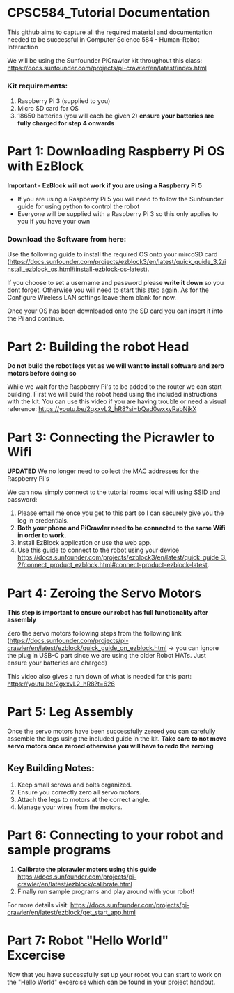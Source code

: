 # CPSC584_Tutorial Documentation

This github aims to capture all the required material and documentation needed to be successful in Computer Science 584 - Human-Robot Interaction 

We will be using the Sunfounder PiCrawler kit throughout this class: 
https://docs.sunfounder.com/projects/pi-crawler/en/latest/index.html

### Kit requirements:
1. Raspberry Pi 3 (supplied to you)
2. Micro SD card for OS
3. 18650 batteries (you will each be given 2)
   **ensure your batteries are fully charged for step 4 onwards**


# Part 1: Downloading Raspberry Pi OS with EzBlock
**Important - EzBlock will not work if you are using a Raspberry Pi 5**
- If you are using a Raspberry Pi 5 you will need to follow the Sunfounder guide for using python to control the robot
- Everyone will be supplied with a Raspberry Pi 3 so this only applies to you if you have your own

### Download the Software from here:
Use the following guide to install the required OS onto your mircoSD card (https://docs.sunfounder.com/projects/ezblock3/en/latest/quick_guide_3.2/install_ezblock_os.html#install-ezblock-os-latest).

If you choose to set a username and password please **write it down** so you dont forget. Otherwise you will need to start this step again.
As for the Configure Wireless LAN settings leave them blank for now.

Once your OS has been downloaded onto the SD card you can insert it into the Pi and continue.


# Part 2: Building the robot Head
**Do not build the robot legs yet as we will want to install software and zero motors before doing so**

While we wait for the Raspberry Pi's to be added to the router we can start building. First we will build the robot head using the included instructions with the kit. 
You can use this video if you are having trouble or need a visual reference: 
https://youtu.be/2gxxvL2_hR8?si=bQad0wxxyRabNjkX


# Part 3: Connecting the Picrawler to Wifi

**UPDATED**
We no longer need to collect the MAC addresses for the Raspberry Pi's

We can now simply connect to the tutorial rooms local wifi using SSID and password:

1. Please email me once you get to this part so I can securely give you the log in credentials.
2. **Both your phone and PiCrawler need to be connected to the same Wifi in order to work.**
3. Install EzBlock application or use the web app.
4. Use this guide to connect to the robot using your device https://docs.sunfounder.com/projects/ezblock3/en/latest/quick_guide_3.2/connect_product_ezblock.html#connect-product-ezblock-latest.


# Part 4: Zeroing the Servo Motors
**This step is important to ensure our robot has full functionality after assembly**

Zero the servo motors following steps from the following link (https://docs.sunfounder.com/projects/pi-crawler/en/latest/ezblock/quick_guide_on_ezblock.html -> you can ignore the plug in USB-C part since we are using the older Robot HATs. Just ensure your batteries are charged)

This video also gives a run down of what is needed for this part:
https://youtu.be/2gxxvL2_hR8?t=626


# Part 5: Leg Assembly
Once the servo motors have been successfully zeroed you can carefully assemble the legs using the included guide in the kit.
**Take care to not move servo motors once zeroed otherwise you will have to redo the zeroing**

## Key Building Notes:
1. Keep small screws and bolts organized.
2. Ensure you correctly zero all servo motors.
3. Attach the legs to motors at the correct angle.
4. Manage your wires from the motors.


# Part 6: Connecting to your robot and sample programs
1. **Calibrate the picrawler motors using this guide** https://docs.sunfounder.com/projects/pi-crawler/en/latest/ezblock/calibrate.html
2. Finally run sample programs and play around with your robot!

For more details visit: https://docs.sunfounder.com/projects/pi-crawler/en/latest/ezblock/get_start_app.html

# Part 7: Robot "Hello World" Excercise 
Now that you have successfully set up your robot you can start to work on the "Hello World" excercise which can be found in your project handout.






